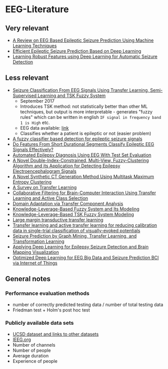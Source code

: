 # EEG-Literature

Very relevant
-------------
* [A Review on EEG Based Epileptic Seizure Prediction Using Machine Learning Techniques](https://link.springer.com/chapter/10.1007%2F978-3-030-30465-2_43)
* [Efficient Epileptic Seizure Prediction Based on Deep Learning](https://ieeexplore.ieee.org/document/8765420)
* [Learning Robust Features using Deep Learning for Automatic Seizure Detection](http://proceedings.mlr.press/v56/Thodoroff16.html)


Less relevant
-------------
* [Seizure Classification From EEG Signals Using Transfer Learning, Semi-Supervised Learning and TSK Fuzzy System](https://ieeexplore.ieee.org/document/8024036)  
  * September 2017  
  * Introduces TSK method: not statistically better than other ML techniques, but output is more interpretable - generates "fuzzy rules" which can be written in english ``IF signal in frequency band 1 is High`` etc.
  * EEG data available: [link](http://epileptologie-bonn.de/cms/front_content.php?idcat=193&lang=3&changelang=3)
  * Classifies whether a patient is epileptic or not (easier problem)
* [A fuzzy classifier based detection for epileptic seizure signals](https://ieeexplore.ieee.org/document/8289771)
* [Do Features From Short Durational Segments Classify Epileptic EEG Signals Effectively?](https://ieeexplore.ieee.org/document/8629837)
* [Automated Epilepsy Diagnosis Using EEG With Test Set Evaluation](https://ieeexplore.ieee.org/document/8705361)
* [A Novel Double-Index-Constrained, Multi-View, Fuzzy-Clustering Algorithm and its Application for Detecting Epilepsy Electroencephalogram Signals](https://ieeexplore.ieee.org/document/8778649)
* [A Novel Synthetic CT Generation Method Using Multitask Maximum Entropy Clustering](https://ieeexplore.ieee.org/document/8811481)
* [A Survey on Transfer Learning](https://ieeexplore.ieee.org/document/5288526)
* [Collaborative Filtering for Brain-Computer Interaction Using Transfer Learning and Active Class Selection](https://journals.plos.org/plosone/article?id=10.1371/journal.pone.0056624)
* [Domain Adaptation via Transfer Component Analysis](https://ieeexplore.ieee.org/document/5640675)
* [Knowledge-Leverage-Based Fuzzy System and Its Modeling](https://ieeexplore.ieee.org/abstract/document/6263294)
* [Knowledge-Leverage-Based TSK Fuzzy System Modeling](https://ieeexplore.ieee.org/document/6502723)
* [Large margin transductive transfer learning](https://dl.acm.org/citation.cfm?id=1646121)
* [Transfer learning and active transfer learning for reducing calibration data in single-trial classification of visually-evoked potentials](https://ieeexplore.ieee.org/document/6974353)
* [Seizure Prediction by Graph Mining, Transfer Learning, and Transformation Learning](https://link.springer.com/chapter/10.1007/978-3-319-21024-7_3)
* [Applying Deep Learning for Epilepsy Seizure Detection and Brain Mapping Visualization](https://dl.acm.org/citation.cfm?id=3241056)
* [Optimized Deep Learning for EEG Big Data and Seizure Prediction BCI via Internet of Things](https://www.computer.org/csdl/journal/bd/2017/04/08094871/13rRUxly97y)



General notes
-------------
### Performance evaluation methods
* number of correctly predicted testing data / number of total testing data
* Friedman test + Holm's post hoc test

### Publicly available data sets
* [UCSD dataset and links to other datasets](https://sccn.ucsd.edu/~arno/fam2data/publicly_available_EEG_data.html)
* [IEEG.org](https://www.ieeg.org/)
* Number of channels
* Number of people
* Average duration
* Experience of people
